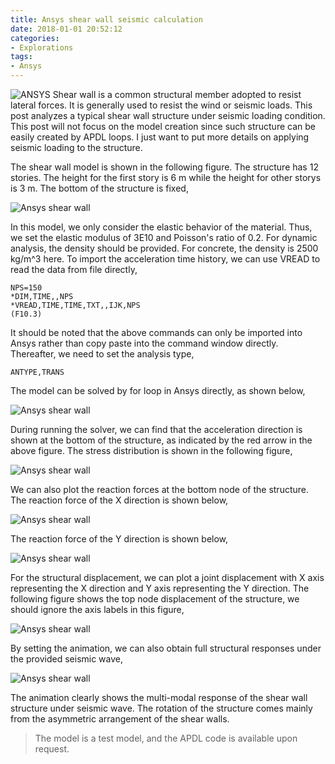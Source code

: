 ```yaml
---
title: Ansys shear wall seismic calculation
date: 2018-01-01 20:52:12
categories:
- Explorations
tags:
- Ansys
---
```


![ANSYS](/uploads/images/0000/ANSYS.jpg)
Shear wall is a common structural member adopted to resist lateral forces. It is generally used to resist the wind or seismic loads. This post analyzes a typical shear wall structure under seismic loading condition. This post will not focus on the model creation since such structure can be easily created by APDL loops. I just want to put more details on applying seismic loading to the structure.

<!-- more -->
The shear wall model is shown in the following figure. The structure has 12 stories. The height for the first story is 6 m while the height for other storys is 3 m. The bottom of the structure is fixed,

![Ansys shear wall](/uploads/images/2018/AnsysShearWallSeismic1.png)

In this model, we only consider the elastic behavior of the material. Thus, we set the elastic modulus of 3E10 and Poisson's ratio of 0.2. For dynamic analysis, the density should be provided. For concrete, the density is 2500 kg/m^3 here. To import the acceleration time history, we can use VREAD to read the data from file directly,

```
NPS=150
*DIM,TIME,,NPS
*VREAD,TIME,TIME,TXT,,IJK,NPS
(F10.3)
```

It should be noted that the above commands can only be imported into Ansys rather than copy paste into the command window directly. Thereafter, we need to set the analysis type,

```
ANTYPE,TRANS
```

The model can be solved by for loop in Ansys directly, as shown below,

![Ansys shear wall](/uploads/images/2018/AnsysShearWallSeismic2.png)

During running the solver, we can find that the acceleration direction is shown at the bottom of the structure, as indicated by the red arrow in the above figure. The stress distribution is shown in the following figure,

![Ansys shear wall](/uploads/images/2018/AnsysShearWallSeismic3.png)

We can also plot the reaction forces at the bottom node of the structure. The reaction force of the X direction is shown below,

![Ansys shear wall](/uploads/images/2018/AnsysShearWallSeismic4.png)

The reaction force of the Y direction is shown below,

![Ansys shear wall](/uploads/images/2018/AnsysShearWallSeismic5.png)

For the structural displacement, we can plot a joint displacement with X axis representing the X direction and Y axis representing the Y direction. The following figure shows the top node displacement of the structure, we should ignore the axis labels in this figure,

![Ansys shear wall](/uploads/images/2018/AnsysShearWallSeismic6.png)

By setting the animation, we can also obtain full structural responses under the provided seismic wave,

![Ansys shear wall](/uploads/images/2018/AnsysShearWallSeismic7.gif)

The animation clearly shows the multi-modal response of the shear wall structure under seismic wave. The rotation of the structure comes mainly from the asymmetric arrangement of the shear walls.

> The model is a test model, and the APDL code is available upon request.
